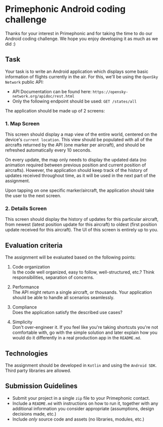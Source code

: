 # Primephonic Android coding challenge
Thanks for your interest in Primephonic and for taking the time to do our Android coding challenge. We hope you enjoy developing it as much as we did :)

## Task
Your task is to write an Android application which displays some basic information of flights currently in the air. For this, we'll be using the `OpenSky Network` public API:

- API Documentation can be found here: `https://opensky-network.org/apidoc/rest.html`
- Only the following endpoint should be used: `GET /states/all`

The application should be made up of 2 screens:

### 1. Map Screen
This screen should display a map view of the entire world, centered on the device's `current location`. This view should be populated with all of the aircrafts returned by the API (one marker per aircraft), and should be refreshed automatically every 10 seconds.

On every update, the map only needs to display the updated data (no animation required between previous position and current position of aircrafts). However, the application should keep track of the history of updates received throughout time, as it will be used in the next part of the assignment.

Upon tapping on one specific marker/aircraft, the application should take the user to the next screen.

### 2. Details Screen
This screen should display the history of updates for this particular aircraft, from newest (latest position update for this aircraft) to oldest (first position update received for this aircraft). The UI of this screen is entirely up to you.

## Evaluation criteria
The assignment will be evaluated based on the following points:

1. Code organization
<br/>Is the code well organized, easy to follow, well-structured, etc.? Think responsibilities, separation of concerns.

2. Performance
<br/>The API might return a single aircraft, or thousands. Your application should be able to handle all scenarios seamlessly.

3. Compliance
<br/>Does the application satisfy the described use cases?

4. Simplicity
<br/>Don't over-engineer it. If you feel like you're taking shortcuts you're not comfortable with, go with the simple solution and later explain how you would do it differently in a real production app in the `README.md`.

## Technologies
The assignment should be developed in `Kotlin` and using the `Android SDK`. Third party libraries are allowed.

## Submission Guidelines
- Submit your project in a single `zip` file to your Primephonic contact.
- Include a `README.md` with instructions on how to run it, together with any additional information you consider appropriate (assumptions, design decisions made, etc.)
- Include *only* source code and assets (no libraries, modules, etc.)
